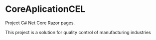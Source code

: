 # CoreAplicationCEL

Project C# Net Core Razor pages.

This project is a solution for quality control of manufacturing industries
